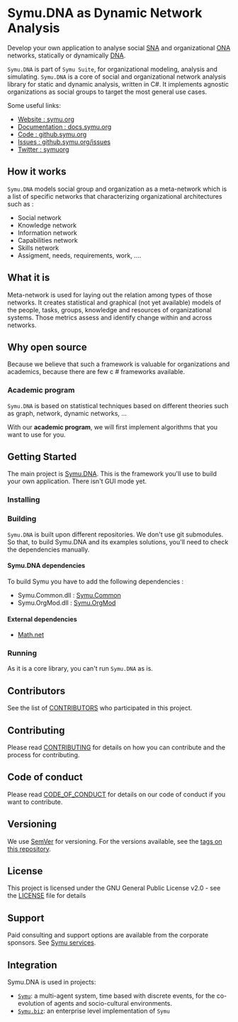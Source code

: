 # Symu.DNA as Dynamic Network Analysis

Develop your own application to analyse social [SNA](https://en.wikipedia.org/wiki/Social_network_analysis) and organizational [ONA](https://en.wikipedia.org/wiki/Organizational_network_analysis) networks, statically or dynamically [DNA](https://en.wikipedia.org/wiki/Dynamic_network_analysis).

``Symu.DNA`` is part of ``Symu Suite``, for organizational modeling, analysis and simulating.
``Symu.DNA`` is a core of social and organizational network analysis library for static and dynamic analysis, written in C#.
It implements agnostic organizations as social groups to target the most general use cases.

Some useful links:
* [Website : symu.org](https://symu.org/)
* [Documentation : docs.symu.org](http://docs.symu.org/)
* [Code : github.symu.org](http://github.symu.org/)
* [Issues : github.symu.org/issues](http://github.symu.org/issues/)
* [Twitter : symuorg](https://twitter.com/symuorg)

## How it works

``Symu.DNA`` models social group and organization as a meta-network which is a list of specific networks that characterizing organizational architectures such as :

* Social network
* Knowledge network
* Information network
* Capabilities network
* Skills network
* Assigment, needs, requirements, work, ....

## What it is

Meta-network is used for laying out the relation among types of those networks. 
It creates statistical and graphical (not yet available) models of the people, tasks, groups, knowledge and resources of organizational systems.
Those metrics assess and identify change within and across networks.

## Why open source

Because we believe that such a framework is valuable for organizations and academics, because there are few c # frameworks available.

### Academic program

``Symu.DNA`` is based on statistical techniques based on different theories such as graph, network, dynamic networks, ...

With our **academic program**, we will first implement algorithms that you want to use for you.

## Getting Started
The main project is [Symu.DNA](https://github.com/lmorisse/Symu.DNA/tree/master/SourceCode/SymuDNA). This is the framework you'll use to build your own application.
There isn't GUI mode yet.

### Installing


### Building

``Symu.DNA`` is built upon different repositories. We don't use git submodules. So that, to build Symu.DNA and its examples solutions, you'll need to check the dependencies manually.

#### Symu.DNA dependencies
To build Symu you have to add the following dependencies :
* Symu.Common.dll : [Symu.Common](https://github.com/lmorisse/Symu.Common/releases/latest) 
* Symu.OrgMod.dll : [Symu.OrgMod](https://github.com/lmorisse/Symu.OrgMod/releases/latest) 

#### External dependencies
* [Math.net](https://www.math.net/)

### Running

As it is a core library, you can't run ``Symu.DNA`` as is.

## Contributors

See the list of [CONTRIBUTORS](CONTRIBUTORS.md) who participated in this project.

## Contributing

Please read [CONTRIBUTING](CONTRIBUTING.md) for details on how you can contribute and the process for contributing.

## Code of conduct

Please read [CODE_OF_CONDUCT](CODE_OF_CONDUCT.md) for details on our code of conduct if you want to contribute.

## Versioning

We use [SemVer](http://semver.org/) for versioning. For the versions available, see the [tags on this repository](https://github.com/lmorisse/Symu/releases). 

## License

This project is licensed under the GNU General Public License v2.0 - see the [LICENSE](LICENSE) file for details

## Support

Paid consulting and support options are available from the corporate sponsors. See [Symu services](https://symu.org/services/).

## Integration

Symu.DNA is used in projects:
- [``Symu``](http://github.symu.org/): a multi-agent system, time based with discrete events, for the co-evolution of agents and socio-cultural environments.
- [``Symu.biz``](http://symu.biz): an enterprise level implementation of ``Symu``
